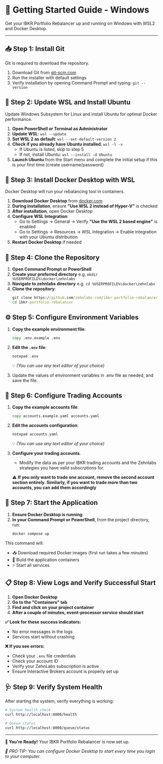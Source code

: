 # 🚀 Getting Started Guide - Windows

Get your IBKR Portfolio Rebalancer up and running on Windows with WSL2 and Docker Desktop.

---

## 📥 Step 1: Install Git

Git is required to download the repository.

1. Download Git from [git-scm.com](https://git-scm.com/download/windows)
2. Run the installer with default settings
3. Verify installation by opening Command Prompt and typing: `git --version`

## 🐧 Step 2: Update WSL and Install Ubuntu

Update Windows Subsystem for Linux and install Ubuntu for optimal Docker performance.

1. **Open PowerShell or Terminal as Administrator**
2. **Update WSL**: `wsl --update`
3. **Set WSL 2 as default**: `wsl --set-default-version 2`
4. **Check if you already have Ubuntu installed**: `wsl -l -v`
   - If Ubuntu is listed, skip to step 5
   - If not, install Ubuntu: `wsl --install -d Ubuntu`
5. **Launch Ubuntu** from the Start menu and complete the initial setup if this is your first time (create username/password)

## 🐳 Step 3: Install Docker Desktop with WSL

Docker Desktop will run your rebalancing tool in containers.

1. **Download Docker Desktop** from [docker.com](https://www.docker.com/products/docker-desktop/)
2. **During installation**, ensure **"Use WSL 2 instead of Hyper-V"** is checked
3. **After installation**, open Docker Desktop
4. **Configure WSL Integration**:
   - Go to Settings → General → Verify **"Use the WSL 2 based engine"** is enabled
   - Go to Settings → Resources → WSL Integration → Enable integration with your Ubuntu distribution
5. **Restart Docker Desktop** if needed

## 📁 Step 4: Clone the Repository

1. **Open Command Prompt or PowerShell**
2. **Create your preferred directory** e.g. `mkdir %USERPROFILE%\docker\zehnlabs`
3. **Navigate to zehnlabs directory** e.g. `cd %USERPROFILE%\docker\zehnlabs`
4. **Clone the repository**:
   ```cmd
   git clone https://github.com/zehnlabs-com/ibkr-portfolio-rebalancer.git
   cd ibkr-portfolio-rebalancer
   ```

## ⚙️ Step 5: Configure Environment Variables

1. **Copy the example environment file**:
   ```cmd
   copy .env.example .env
   ```

2. **Edit the `.env` file**:
   ```cmd
   notepad .env
   ```
   💡 *(You can use any text editor of your choice)*

3. Update the values of environment variables in .env file as needed, and save the file.
   
## 🏦 Step 6: Configure Trading Accounts

1. **Copy the example accounts file**:
   ```cmd
   copy accounts.example.yaml accounts.yaml
   ```

2. **Edit the accounts configuration**:
   ```cmd
   notepad accounts.yaml
   ```
   💡 *(You can use any text editor of your choice)*

3. **Configure your trading accounts**. 
   - Modify the data as per your IBKR trading accounts and the Zehnlabs strategies you have valid subscrptions for.

   ⚠️ **If you only want to trade one account, remove the second account section entirely. Similarly, if you want to trade more than two accounts, you can add them accordingly**

## 🚀 Step 7: Start the Application

1. **Ensure Docker Desktop is running**
2. **In your Command Prompt or PowerShell**, from the project directory, run:
   ```cmd 
   docker compose up
   ```

This command will:
- 📥 Download required Docker images (first run takes a few minutes)
- 🔨 Build the application containers
- ⚡ Start all services

## 📋 Step 8: View Logs and Verify Successful Start

1. **Open Docker Desktop**
2. **Go to the "Containers" tab**
3. **Find and click on your project container**
4. **After a couple of minutes, event-processor service should start**

**✅ Look for these success indicators:**
- No error messages in the logs
- Services start without crashing

**❌ If you see errors:**
- Check your `.env` file credentials
- Check your account ID
- Verify your ZehnLabs subscription is active
- Ensure Interactive Brokers account is properly set up

## 🩺 Step 9: Verify System Health

After starting the system, verify everything is working:

```bash
# System health check
curl http://localhost:8000/health

# Queue status
curl http://localhost:8000/queue/status
```

---

**🎉 You're Ready!** Your IBKR Portfolio Rebalancer is now set up.

*🔔 PRO TIP: You can configure Docker Desktop to start every time you login to your computer.*


